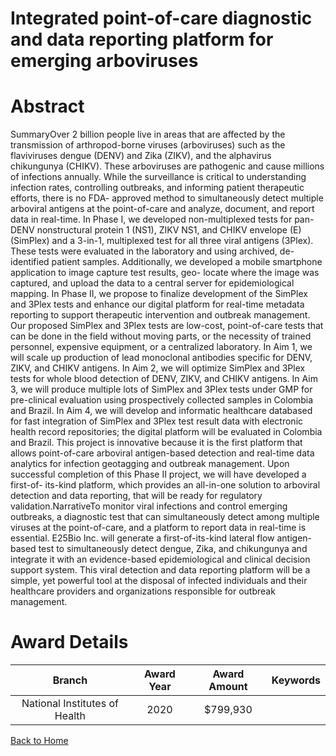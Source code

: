 
Integrated point-of-care diagnostic and data reporting platform for emerging arboviruses
========================================================================================

# Abstract


SummaryOver 2 billion people live in areas that are affected by the transmission of arthropod-borne viruses
(arboviruses) such as the flaviviruses dengue (DENV) and Zika (ZIKV), and the alphavirus chikungunya (CHIKV).
These arboviruses are pathogenic and cause millions of infections annually. While the surveillance is critical to
understanding infection rates, controlling outbreaks, and informing patient therapeutic efforts, there is no FDA-
approved method to simultaneously detect multiple arboviral antigens at the point-of-care and analyze,
document, and report data in real-time. In Phase I, we developed non-multiplexed tests for pan-DENV
nonstructural protein 1 (NS1), ZIKV NS1, and CHIKV envelope (E) (SimPlex) and a 3-in-1, multiplexed test for
all three viral antigens (3Plex). These tests were evaluated in the laboratory and using archived, de-identified
patient samples. Additionally, we developed a mobile smartphone application to image capture test results, geo-
locate where the image was captured, and upload the data to a central server for epidemiological mapping. In
Phase II, we propose to finalize development of the SimPlex and 3Plex tests and enhance our digital platform
for real-time metadata reporting to support therapeutic intervention and outbreak management. Our proposed
SimPlex and 3Plex tests are low-cost, point-of-care tests that can be done in the field without moving parts, or
the necessity of trained personnel, expensive equipment, or a centralized laboratory. In Aim 1, we will scale up
production of lead monoclonal antibodies specific for DENV, ZIKV, and CHIKV antigens. In Aim 2, we will
optimize SimPlex and 3Plex tests for whole blood detection of DENV, ZIKV, and CHIKV antigens. In Aim 3, we
will produce multiple lots of SimPlex and 3Plex tests under GMP for pre-clinical evaluation using prospectively
collected samples in Colombia and Brazil. In Aim 4, we will develop and informatic healthcare databased for fast
integration of SimPlex and 3Plex test result data with electronic health record repositories; the digital platform
will be evaluated in Colombia and Brazil. This project is innovative because it is the first platform that allows
point-of-care arboviral antigen-based detection and real-time data analytics for infection geotagging and
outbreak management. Upon successful completion of this Phase II project, we will have developed a first-of-
its-kind platform, which provides an all-in-one solution to arboviral detection and data reporting, that will be ready
for regulatory validation.NarrativeTo monitor viral infections and control emerging outbreaks, a diagnostic test that can simultaneously
detect among multiple viruses at the point-of-care, and a platform to report data in real-time is essential. E25Bio
Inc. will generate a first-of-its-kind lateral flow antigen-based test to simultaneously detect dengue, Zika, and
chikungunya and integrate it with an evidence-based epidemiological and clinical decision support system. This
viral detection and data reporting platform will be a simple, yet powerful tool at the disposal of infected individuals
and their healthcare providers and organizations responsible for outbreak management.  

# Award Details

|Branch|Award Year|Award Amount|Keywords|
| :---: | :---: | :---: | :---: |
|National Institutes of Health|2020|$799,930||
  
  


[Back to Home](https://github.com/chrischow/dod_sbir_awards/Reports/JH/#2507)